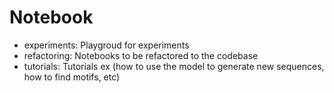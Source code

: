 # Notebook

-   experiments: Playgroud for experiments
-   refactoring: Notebooks to be refactored to the codebase
-   tutorials: Tutorials ex (how to use the model to generate new sequences, how to find motifs, etc)
